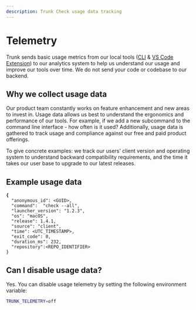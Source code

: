 ```yaml
---
description: Trunk Check usage data tracking
---
```


# Telemetry

Trunk sends basic usage metrics from our local tools ([CLI](../advanced-setup/cli/trunk-cli.md) & [VS Code Extension](../ide-integration/vs-code.md)) to our analytics system to help us understand our usage and improve our tools over time. We do not send your code or codebase to our backend.

## Why we collect usage data

Our product team constantly works on feature enhancement and new areas to invest in. Usage data allows us best to understand the ergonomics and performance of our tools. For example, if we add a new subcommand to the command line interface - how often is it used? Additionally, usage data is gathered to track usage and compliance against our free and paid product offerings.

To give concrete examples: we track our users' client version and operating system to understand backward compatibility requirements, and the time it takes our user base to upgrade to our latest releases.

## Example usage data

<pre class="language-json"><code class="lang-json"><strong>{
</strong>  "anonymous_id": &#x3C;GUID>,
  "command":  "check --all",
  "launcher_version": "1.2.3",
  "os": "macOS",
  "release": 1.4.1,
  "source": "client",
  "time": &#x3C;UTC_TIMESTAMP>,
  "exit_code": 0,
  "duration_ms": 232,
  "repository":&#x3C;REPO_IDENTIFIER>
}
</code></pre>

## Can I disable usage data?

Yes. You can disable usage telemetry by setting the following environment variable:

```bash
TRUNK_TELEMETRY=off
```
